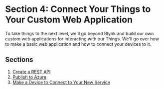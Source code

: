 # Section 4: Connect Your Things to Your Custom Web Application
To take things to the next level, we'll go beyond Blynk and build our
own custom web applications for interacting with our Things. We'll go
over how to make a basic web application and how to connect your devices
to it.

## Sections
1. [Create a REST API](01-REST.md)
2. [Publish to Azure](02-Azure.md)
3. [Make a Device to Connect to Your New Service](03-Device.md)
